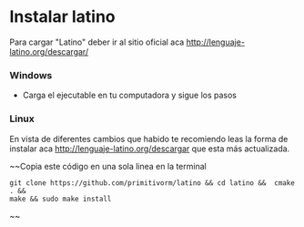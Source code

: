 # Instalar latino
Para cargar "Latino" deber ir al sitio oficial aca http://lenguaje-latino.org/descargar/

### Windows

* Carga el ejecutable en tu computadora y sigue los pasos 

### Linux

En vista de diferentes cambios que habido te recomiendo leas la forma de instalar aca http://lenguaje-latino.org/descargar que esta más actualizada.

~~Copia este código en una sola linea en la terminal 
```
git clone https://github.com/primitivorm/latino && cd latino &&  cmake . &&  
make && sudo make install
```
~~



